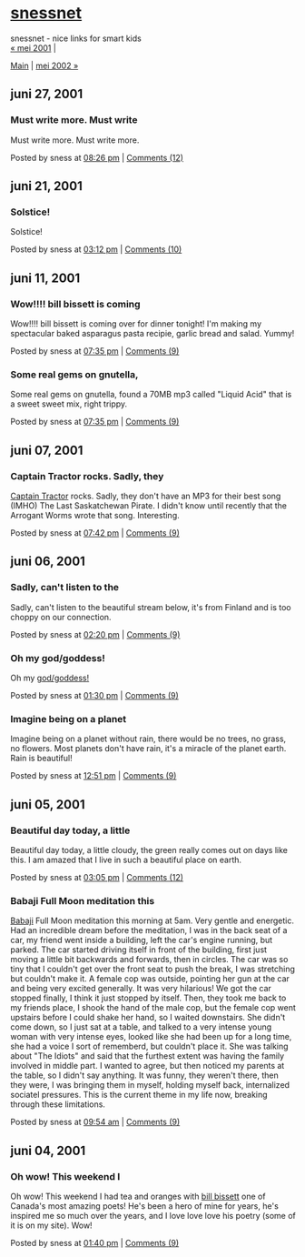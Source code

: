 <!DOCTYPE html PUBLIC "-//W3C//DTD XHTML 1.0 Transitional//EN" "http://www.w3.org/TR/xhtml1/DTD/xhtml1-transitional.dtd">

<html xmlns="http://www.w3.org/1999/xhtml">
<head>
<meta http-equiv="Content-Type" content="text/html; charset=iso-8859-1" />

<title>snessnet: juni 2001 Archives</title>

<link rel="stylesheet" href="http://www.sness.net/weblog/styles-site.css" type="text/css" />
<link rel="alternate" type="application/rss+xml" title="RSS" href="http://www.sness.net/weblog/index.rdf" />
<link rel="start" href="http://www.sness.net/weblog/" title="Home" />
<link rel="prev" href="http://www.sness.net/weblog/archives/2001_05.html" title="mei 2001" />

<link rel="next" href="http://www.sness.net/weblog/archives/2002_05.html" title="mei 2002" />


<script language="javascript" type="text/javascript">
function OpenComments (c) {
    window.open(c,
                    'comments',
                    'width=480,height=480,scrollbars=yes,status=yes');
}

function OpenTrackback (c) {
    window.open(c,
                    'trackback',
                    'width=480,height=480,scrollbars=yes,status=yes');
}
</script>

</head>

<body>	

<div id="banner">
<h1><a href="http://www.sness.net/weblog/" accesskey="1">snessnet</a></h1>
<span class="description">snessnet - nice links for smart kids</span>
</div>

<div id="container">

<div class="blog">

<div id="menu">
<a href="http://www.sness.net/weblog/archives/2001_05.html">&laquo; mei 2001</a> |

<a href="http://www.sness.net/weblog/">Main</a>
| <a href="http://www.sness.net/weblog/archives/2002_05.html">mei 2002 &raquo;</a>

</div>

</div>

<div class="blog">


<h2 class="date">juni 27, 2001</h2>


<div class="blogbody">
<a name="000080"></a>
<h3 class="title">Must write more. Must write</h3>

<p>Must write more.  Must write more.</p>



<div class="posted">
	Posted by sness at <a href="http://www.sness.net/weblog/archives/000080.html">08:26 pm</a>
		| <a href="http://www.sness.net/cgi-bin/nmt/mt-comments.cgi?entry_id=80" onclick="OpenComments(this.href); return false">Comments (12)</a>
	
	
</div>

</div>



<h2 class="date">juni 21, 2001</h2>


<div class="blogbody">
<a name="000079"></a>
<h3 class="title">Solstice!</h3>

<p>Solstice!</p>



<div class="posted">
	Posted by sness at <a href="http://www.sness.net/weblog/archives/000079.html">03:12 pm</a>
		| <a href="http://www.sness.net/cgi-bin/nmt/mt-comments.cgi?entry_id=79" onclick="OpenComments(this.href); return false">Comments (10)</a>
	
	
</div>

</div>



<h2 class="date">juni 11, 2001</h2>


<div class="blogbody">
<a name="000078"></a>
<h3 class="title">Wow!!!! bill bissett is coming</h3>

<p>Wow!!!! bill bissett is coming over for dinner tonight!  I'm making my spectacular baked asparagus pasta recipie, garlic bread and salad.  Yummy!</p>



<div class="posted">
	Posted by sness at <a href="http://www.sness.net/weblog/archives/000078.html">07:35 pm</a>
		| <a href="http://www.sness.net/cgi-bin/nmt/mt-comments.cgi?entry_id=78" onclick="OpenComments(this.href); return false">Comments (9)</a>
	
	
</div>

</div>





<div class="blogbody">
<a name="000077"></a>
<h3 class="title">Some real gems on gnutella,</h3>

<p>Some real gems on gnutella, found a 70MB mp3 called "Liquid Acid" that is a sweet sweet mix, right trippy.</p>



<div class="posted">
	Posted by sness at <a href="http://www.sness.net/weblog/archives/000077.html">07:35 pm</a>
		| <a href="http://www.sness.net/cgi-bin/nmt/mt-comments.cgi?entry_id=77" onclick="OpenComments(this.href); return false">Comments (9)</a>
	
	
</div>

</div>



<h2 class="date">juni 07, 2001</h2>


<div class="blogbody">
<a name="000076"></a>
<h3 class="title">Captain Tractor rocks. Sadly, they</h3>

<p><a href="http://www.captaintractor.com">Captain Tractor</a> rocks.  Sadly, they don't have an MP3 for their best song (IMHO) The Last Saskatchewan Pirate.  I didn't know until recently that the Arrogant Worms wrote that song.  Interesting.</p>



<div class="posted">
	Posted by sness at <a href="http://www.sness.net/weblog/archives/000076.html">07:42 pm</a>
		| <a href="http://www.sness.net/cgi-bin/nmt/mt-comments.cgi?entry_id=76" onclick="OpenComments(this.href); return false">Comments (9)</a>
	
	
</div>

</div>



<h2 class="date">juni 06, 2001</h2>


<div class="blogbody">
<a name="000075"></a>
<h3 class="title">Sadly, can't listen to the</h3>

<p>Sadly, can't listen to the beautiful stream below, it's from Finland and is too choppy on our connection.</p>



<div class="posted">
	Posted by sness at <a href="http://www.sness.net/weblog/archives/000075.html">02:20 pm</a>
		| <a href="http://www.sness.net/cgi-bin/nmt/mt-comments.cgi?entry_id=75" onclick="OpenComments(this.href); return false">Comments (9)</a>
	
	
</div>

</div>





<div class="blogbody">
<a name="000074"></a>
<h3 class="title">Oh my god/goddess!</h3>

<p>Oh my <a href="http://130.233.21.106/">god/goddess!</a></p>



<div class="posted">
	Posted by sness at <a href="http://www.sness.net/weblog/archives/000074.html">01:30 pm</a>
		| <a href="http://www.sness.net/cgi-bin/nmt/mt-comments.cgi?entry_id=74" onclick="OpenComments(this.href); return false">Comments (9)</a>
	
	
</div>

</div>





<div class="blogbody">
<a name="000073"></a>
<h3 class="title">Imagine being on a planet</h3>

<p>Imagine being on a planet without rain, there would be no trees, no grass, no flowers.  Most planets don't have rain, it's a miracle of the planet earth.  Rain is beautiful!</p>



<div class="posted">
	Posted by sness at <a href="http://www.sness.net/weblog/archives/000073.html">12:51 pm</a>
		| <a href="http://www.sness.net/cgi-bin/nmt/mt-comments.cgi?entry_id=73" onclick="OpenComments(this.href); return false">Comments (9)</a>
	
	
</div>

</div>



<h2 class="date">juni 05, 2001</h2>


<div class="blogbody">
<a name="000072"></a>
<h3 class="title">Beautiful day today, a little</h3>

<p>Beautiful day today, a little cloudy, the green really comes out on days like this.  I am amazed that I live in such a beautiful place on earth.</p>



<div class="posted">
	Posted by sness at <a href="http://www.sness.net/weblog/archives/000072.html">03:05 pm</a>
		| <a href="http://www.sness.net/cgi-bin/nmt/mt-comments.cgi?entry_id=72" onclick="OpenComments(this.href); return false">Comments (12)</a>
	
	
</div>

</div>





<div class="blogbody">
<a name="000071"></a>
<h3 class="title">Babaji Full Moon meditation this</h3>

<p><a href="http://www.babaji.net">Babaji</a> Full Moon meditation this morning at 5am.  Very gentle and energetic.  Had an incredible dream before the meditation, I was in the back seat of a car, my friend went inside a building, left the car's engine running, but parked.  The car started driving itself in front of the building, first just moving a little bit backwards and forwards, then in circles.  The car was so tiny that I couldn't get over the front seat to push the break, I was stretching but couldn't make it.  A female cop was outside, pointing her gun at the car and being very excited generally.  It was very hilarious!  We got the car stopped finally, I think it just stopped by itself.  Then, they took me back to my friends place, I shook the hand of the male cop, but the female cop went upstairs before I could shake her hand, so I waited downstairs.  She didn't come down, so I just sat at a table, and talked to a very intense young woman with very intense eyes, looked like she had been up for a long time, she had a voice I sort of rememberd, but couldn't place it.  She was talking about "The Idiots" and said that the furthest extent was having the family involved in middle part.  I wanted to agree, but then noticed my parents at the table, so I didn't say anything.  It was funny, they weren't <a "href=http://leda.lycaeum.org/Images/Salvia_divinorum.7871.shtml">there</a>, then they were, I was bringing them in myself, holding myself back, internalized sociatel pressures.  This is the current theme in my life now, breaking through these limitations.</p>



<div class="posted">
	Posted by sness at <a href="http://www.sness.net/weblog/archives/000071.html">09:54 am</a>
		| <a href="http://www.sness.net/cgi-bin/nmt/mt-comments.cgi?entry_id=71" onclick="OpenComments(this.href); return false">Comments (9)</a>
	
	
</div>

</div>



<h2 class="date">juni 04, 2001</h2>


<div class="blogbody">
<a name="000070"></a>
<h3 class="title">Oh wow! This weekend I</h3>

<p>Oh wow!  This weekend I had tea and oranges with <a href="http://www.unb.ca/qwerte/bissett/">bill bissett</a> one of Canada's most amazing poets!  He's been a hero of mine for years, he's inspired me so much over the years, and I love love love his poetry (some of it is on my site).  Wow!</p>



<div class="posted">
	Posted by sness at <a href="http://www.sness.net/weblog/archives/000070.html">01:40 pm</a>
		| <a href="http://www.sness.net/cgi-bin/nmt/mt-comments.cgi?entry_id=70" onclick="OpenComments(this.href); return false">Comments (9)</a>
	
	
</div>

</div>


</div>
</div>

</body>
</html>
